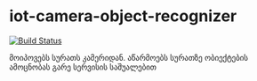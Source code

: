 # iot-camera-object-recognizer

[![Build Status](https://travis-ci.org/freeuni-sdp/iot-camera-object-recognizer.svg?branch=master)](https://travis-ci.org/freeuni-sdp/iot-camera-object-recognizer)

მოიპოვებს სურათს კამერიდან. აწარმოებს სურათზე ობიექტების ამოცნობას გარე სერვისის საშუალებით
